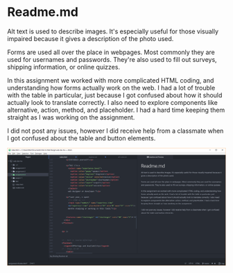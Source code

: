 # Readme.md

Alt text is used to describe images. It's especially useful for those visually impaired because it gives a description of the photo used.

Forms are used all over the place in webpages. Most commonly they are used for usernames and passwords. They're also used to fill out surveys, shipping information, or online quizzes.

In this assignment we worked with more complicated HTML coding, and understanding how forms actually work on the web. I had a lot of trouble with the table in particular, just because I got confused about how it should actually look to translate correctly. I also need to explore components like alternative, action, method, and placeholder. I had a hard time keeping them straight as I was working on the assignment.

I did not post any issues, however I did receive help from a classmate when I got confused about the table and button elements.

![Assignment 4](./images/assignment-4.png)
